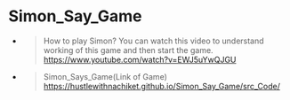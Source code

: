 ﻿# Simon_Say_Game

- > How to play Simon? You can watch this video to understand working of this game and then start the game. <br>https://www.youtube.com/watch?v=EWJ5uYwQJGU

- > Simon_Says_Game(Link of Game)<br>https://hustlewithnachiket.github.io/Simon_Say_Game/src_Code/
